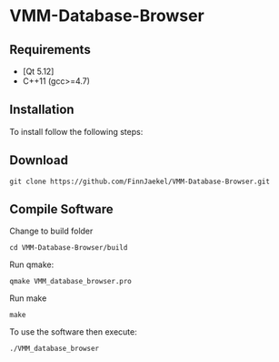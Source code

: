 # VMM-Database-Browser

## Requirements
* [Qt 5.12]
* C++11 (gcc>=4.7)

## Installation
To install follow the following steps:

## Download 
```
git clone https://github.com/FinnJaekel/VMM-Database-Browser.git
```

## Compile Software
Change to build folder
```
cd VMM-Database-Browser/build
```
Run qmake:
```
qmake VMM_database_browser.pro
```
Run make
```
make
```
To use the software then execute:
```
./VMM_database_browser
```
